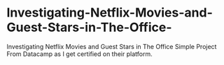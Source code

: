 # Investigating-Netflix-Movies-and-Guest-Stars-in-The-Office-
Investigating Netflix Movies and Guest Stars in The Office
Simple Project From Datacamp as I get certified on their platform.
